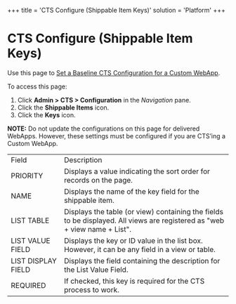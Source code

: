 +++
title = 'CTS Configure (Shippable Item Keys)'
solution = 'Platform'
+++

# CTS Configure (Shippable Item Keys)

<div class="use">

Use this page to [Set a Baseline CTS Configuration for a Custom
WebApp](../Use_Cases/Set%20a%20Baseline%20CTS%20Configuration%20for%20a%20Custom%20WebApp.htm).

</div>

To access this page:

1.  Click **Admin \> CTS \> Configuration** in the *Navigation* pane.
2.  Click the **Shippable Items** icon.
3.  Click the **Keys** icon.

**NOTE:** Do not update the configurations on this page for delivered
WebApps. However, these settings must be configured if you are CTS’ing a
Custom
WebApp.

|                    |                                                                                                                           |
| ------------------ | ------------------------------------------------------------------------------------------------------------------------- |
| Field              | Description                                                                                                               |
| PRIORITY           | Displays a value indicating the sort order for records on the page.                                                       |
| NAME               | Displays the name of the key field for the shippable item.                                                                |
| LIST TABLE         | Displays the table (or view) containing the fields to be displayed. All views are registered as "web + view name + List". |
| LIST VALUE FIELD   | Displays the key or ID value in the list box. However, it can be any field in a view or table.                            |
| LIST DISPLAY FIELD | Displays the field containing the description for the List Value Field.                                                   |
| REQUIRED           | If checked, this key is required for the CTS process to work.                                                             |
